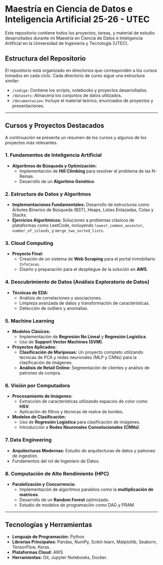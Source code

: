 # Maestría en Ciencia de Datos e Inteligencia Artificial 25-26 - UTEC

Este repositorio contiene todos los proyectos, tareas, y material de estudio desarrollados durante mi Maestría en Ciencia de Datos e Inteligencia Artificial en la Universidad de Ingeniería y Tecnología (UTEC).

## Estructura del Repositorio

El repositorio está organizado en directorios que corresponden a los cursos tomados en cada ciclo. Cada directorio de curso sigue una estructura similar:

- `/codigo`: Contiene los scripts, notebooks y proyectos desarrollados.
- `/datasets`: Almacena los conjuntos de datos utilizados.
- `/documentacion`: Incluye el material teórico, enunciados de proyectos y presentaciones.

---

## Cursos y Proyectos Destacados

A continuación se presenta un resumen de los cursos y algunos de los proyectos más relevantes.

### 1. Fundamentos de Inteligencia Artificial
- **Algoritmos de Búsqueda y Optimización:**
  - Implementación de **Hill Climbing** para resolver el problema de las N-Reinas.
  - Desarrollo de un **Algoritmo Genético**.

### 2. Estructura de Datos y Algoritmos
- **Implementaciones Fundamentales:** Desarrollo de estructuras como Árboles Binarios de Búsqueda (BST), Heaps, Listas Enlazadas, Colas y Stacks.
- **Ejercicios Algorítmicos:** Soluciones a problemas clásicos de plataformas como LeetCode, incluyendo `lowest_common_ancestor`, `number_of_islands`, y `merge_two_sorted_lists`.

### 3. Cloud Computing
- **Proyecto Final:**
  - Creación de un sistema de **Web Scraping** para el portal inmobiliario `InfoCasas`.
  - Diseño y preparación para el despliegue de la solución en **AWS**.

### 4. Descubrimiento de Datos (Análisis Exploratorio de Datos)
- **Técnicas de EDA:**
  - Análisis de correlaciones y asociaciones.
  - Limpieza avanzada de datos y transformación de características.
  - Detección de outliers y anomalías.

### 5. Machine Learning
- **Modelos Clásicos:**
  - Implementación de **Regresión No Lineal** y **Regresión Logística**.
  - Uso de **Support Vector Machines (SVM)**.
- **Proyectos Aplicados:**
  - **Clasificación de Mariposas:** Un proyecto completo utilizando técnicas de PCA y redes neuronales (MLP y CNNs) para la clasificación de imágenes.
  - **Análisis de Retail Online:** Segmentación de clientes y análisis de patrones de compra.

### 6. Visión por Computadora
- **Procesamiento de Imágenes:**
  - Extracción de características utilizando espacios de color como **HSV**.
  - Aplicación de filtros y técnicas de realce de bordes.
- **Modelos de Clasificación:**
  - Uso de **Regresión Logística** para clasificación de imágenes.
  - Introducción a **Redes Neuronales Convolucionales (CNNs)**.

### 7. Data Engineering
- **Arquitecturas Modernas:** Estudio de arquitecturas de datos y patrones de ingestión.
- Fundamentos del rol de Ingeniero de Datos.

### 8. Computación de Alto Rendimiento (HPC)
- **Paralelización y Concurrencia:**
  - Implementación de algoritmos paralelos como la **multiplicación de matrices**.
  - Desarrollo de un **Random Forest** optimizado.
  - Estudio de modelos de programación como DAG y PRAM.

---

## Tecnologías y Herramientas

- **Lenguaje de Programación:** Python
- **Librerías Principales:** Pandas, NumPy, Scikit-learn, Matplotlib, Seaborn, TensorFlow, Keras.
- **Plataformas Cloud:** AWS
- **Herramientas:** Git, Jupyter Notebooks, Docker.

